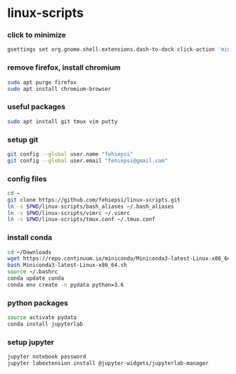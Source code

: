 # linux-scripts

### click to minimize
```sh
gsettings set org.gnome.shell.extensions.dash-to-dock click-action 'minimize'
```

### remove firefox, install chromium
```sh
sudo apt purge firefox
sudo apt install chromium-browser
```

### useful packages
```sh
sudo apt install git tmux vim putty
```

### setup git
```sh
git config --global user.name "fehiepsi"
git config --global user.email "fehiepsi@gmail.com"
```

### config files
```sh
cd ~
git clone https://github.com/fehiepsi/linux-scripts.git
ln -s $PWD/linux-scripts/bash_aliases ~/.bash_aliases
ln -s $PWD/linux-scripts/vimrc ~/.vimrc
ln -s $PWD/linux-scripts/tmux.conf ~/.tmux.conf
```

### install conda
```sh
cd ~/Downloads
wget https://repo.continuum.io/miniconda/Miniconda3-latest-Linux-x86_64.sh
bash Miniconda3-latest-Linux-x86_64.sh
source ~/.bashrc
conda update conda
conda env create -n pydata python=3.6
```

### python packages
```sh
source activate pydata
conda install jupyterlab
```

### setup jupyter
```sh
jupyter notebook password
jupyter labextension install @jupyter-widgets/jupyterlab-manager
```

